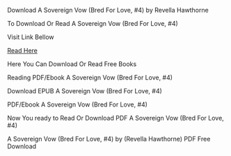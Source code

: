 Download A Sovereign Vow (Bred For Love, #4) by Revella Hawthorne

To Download Or Read A Sovereign Vow (Bred For Love, #4)

Visit Link Bellow

[Read Here](https://mobionlines.web.app/minecart/30369447-a-sovereign-vow)

Here You Can Download Or Read Free Books

Reading PDF/Ebook A Sovereign Vow (Bred For Love, #4)

Download EPUB A Sovereign Vow (Bred For Love, #4)

PDF/Ebook A Sovereign Vow (Bred For Love, #4)

Now You ready to Read Or Download PDF A Sovereign Vow (Bred For Love, #4)

A Sovereign Vow (Bred For Love, #4) by (Revella Hawthorne) PDF Free Download
